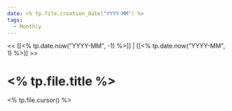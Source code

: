 ```yaml
---
date: <% tp.file.creation_date("YYYY-MM") %>
tags:
  - Monthly
---
```

<< [[<% tp.date.now("YYYY-MM", -1) %>]] | [[<% tp.date.now("YYYY-MM", 1) %>]] >>

# <% tp.file.title %>

<% tp.file.cursor() %>
